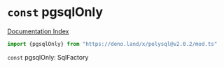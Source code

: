 # `const` pgsqlOnly

[Documentation Index](../README.md)

```ts
import {pgsqlOnly} from "https://deno.land/x/polysql@v2.0.2/mod.ts"
```

`const` pgsqlOnly: SqlFactory

